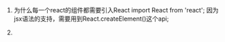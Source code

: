 
1. 为什么每一个react的组件都需要引入React
import React from 'react';
因为jsx语法的支持，需要用到React.createElement()这个api;


2.
